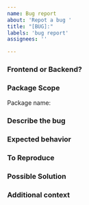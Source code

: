 ```yaml
---
name: Bug report
about: 'Repot a bug '
title: "[BUG]:"
labels: 'bug report'
assignees: ''

---
```

### Frontend or Backend?


### **Package Scope**
<!-- Is this issue related to a specific package? -->
Package name:

### **Describe the bug**
<!-- A clear and concise description of what the bug is. -->

### **Expected behavior**
<!-- A clear and concise description of what you expected to happen. -->

### **To Reproduce**
<!--
  Minimal reproducible code
  or describe steps to reproduce.
  Optional, but recommended.
-->

### **Possible Solution**
<!-- If you have suggestions on a fix for the bug  -->

### **Additional context**
<!-- Add any other context about the problem here. -->